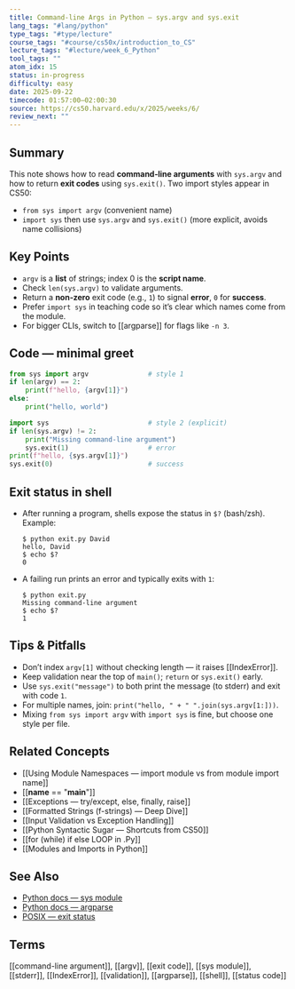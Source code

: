 ```yaml
---
title: Command-line Args in Python — sys.argv and sys.exit
lang_tags: "#lang/python"
type_tags: "#type/lecture"
course_tags: "#course/cs50x/introduction_to_CS"
lecture_tags: "#lecture/week_6_Python"
tool_tags: ""
atom_idx: 15
status: in-progress
difficulty: easy
date: 2025-09-22
timecode: 01:57:00–02:00:30
source: https://cs50.harvard.edu/x/2025/weeks/6/
review_next: ""
---
```


## Summary
This note shows how to read **command‑line arguments** with `sys.argv` and how to return **exit codes** using `sys.exit()`. Two import styles appear in CS50:
- `from sys import argv` (convenient name)
- `import sys` then use `sys.argv` and `sys.exit()` (more explicit, avoids name collisions)

## Key Points
- `argv` is a **list** of strings; index 0 is the **script name**.
- Check `len(sys.argv)` to validate arguments.
- Return a **non‑zero** exit code (e.g., `1`) to signal **error**, `0` for **success**.
- Prefer `import sys` in teaching code so it’s clear which names come from the module.
- For bigger CLIs, switch to [[argparse]] for flags like `-n 3`.

## Code — minimal greet
```python
from sys import argv               # style 1
if len(argv) == 2:
    print(f"hello, {argv[1]}")
else:
    print("hello, world")
```
```python
import sys                         # style 2 (explicit)
if len(sys.argv) != 2:
    print("Missing command-line argument")
    sys.exit(1)                    # error
print(f"hello, {sys.argv[1]}")
sys.exit(0)                        # success
```

## Exit status in shell
- After running a program, shells expose the status in `$?` (bash/zsh).  
  Example:
  ```text
  $ python exit.py David
  hello, David
  $ echo $?
  0
  ```
- A failing run prints an error and typically exits with `1`:
  ```text
  $ python exit.py
  Missing command-line argument
  $ echo $?
  1
  ```

## Tips & Pitfalls
- Don’t index `argv[1]` without checking length — it raises [[IndexError]].
- Keep validation near the top of `main()`; `return` or `sys.exit()` early.
- Use `sys.exit("message")` to both print the message (to stderr) and exit with code `1`.
- For multiple names, join: `print("hello, " + " ".join(sys.argv[1:]))`.
- Mixing `from sys import argv` with `import sys` is fine, but choose one style per file.

## Related Concepts
- [[Using Module Namespaces — import module vs from module import name]]
- [[__name__ == "__main__"]]
- [[Exceptions — try/except, else, finally, raise]]
- [[Formatted Strings (f-strings) — Deep Dive]]
- [[Input Validation vs Exception Handling]]
- [[Python Syntactic Sugar — Shortcuts from CS50]]
- [[for (while) if else LOOP in .Py]]
- [[Modules and Imports in Python]]

## See Also
- [Python docs — sys module](https://docs.python.org/3/library/sys.html)
- [Python docs — argparse](https://docs.python.org/3/library/argparse.html)
- [POSIX — exit status](https://pubs.opengroup.org/onlinepubs/9699919799/functions/exit.html)

## Terms
[[command-line argument]], [[argv]], [[exit code]], [[sys module]], [[stderr]], [[IndexError]], [[validation]], [[argparse]], [[shell]], [[status code]]

